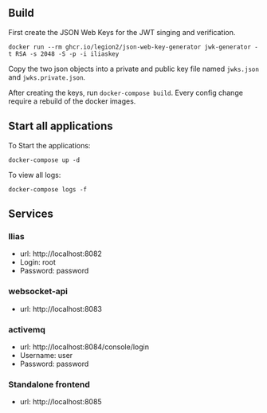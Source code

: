 

## Build
First create the JSON Web Keys for the JWT singing and verification.
```
docker run --rm ghcr.io/legion2/json-web-key-generator jwk-generator -t RSA -s 2048 -S -p -i iliaskey
```
Copy the two json objects into a private and public key file named `jwks.json` and `jwks.private.json`.

After creating the keys, run `docker-compose build`.
Every config change require a rebuild of the docker images.

## Start all applications
To Start the applications:
```
docker-compose up -d
```

To view all logs:
```
docker-compose logs -f
```

## Services

### Ilias

* url: http://localhost:8082
* Login: root
* Password: password

### websocket-api

* url: http://localhost:8083

### activemq

* url: http://localhost:8084/console/login
* Username: user
* Password: password

### Standalone frontend

* url: http://localhost:8085
